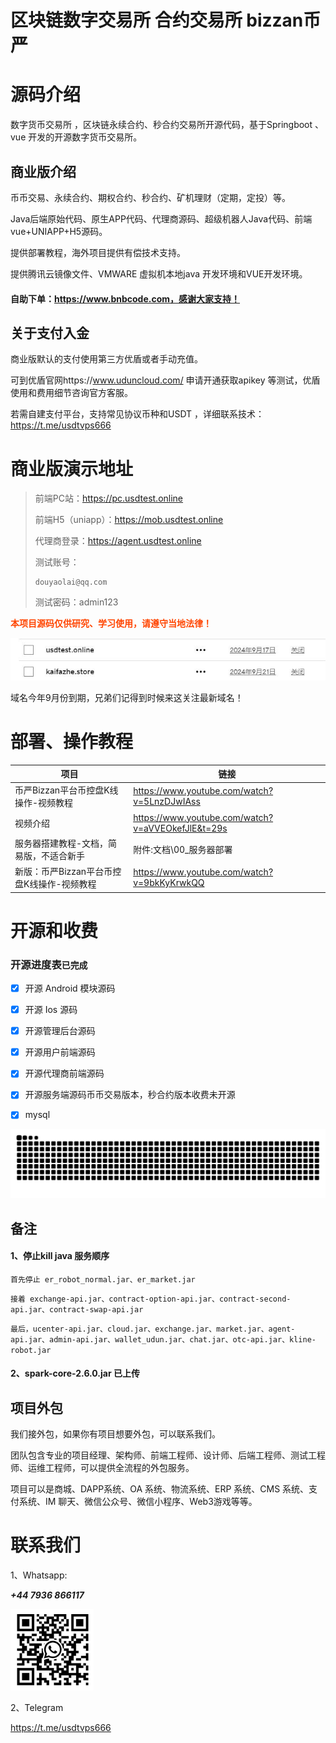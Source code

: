 # 区块链数字交易所 合约交易所 bizzan币严

# 源码介绍

数字货币交易所 ，区块链永续合约、秒合约交易所开源代码，基于Springboot 、vue 开发的开源数字货币交易所。

## 商业版介绍

币币交易、永续合约、期权合约、秒合约、矿机理财（定期，定投）等。

Java后端原始代码、原生APP代码、代理商源码、超级机器人Java代码、前端vue+UNIAPP+H5源码。

提供部署教程，海外项目提供有偿技术支持。

提供腾讯云镜像文件、VMWARE 虚拟机本地java 开发环境和VUE开发环境。

#### 自助下单：https://www.bnbcode.com，感谢大家支持！

## 关于支付入金

商业版默认的支付使用第三方优盾或者手动充值。

可到优盾官网https://www.uduncloud.com/ 申请开通获取apikey 等测试，优盾使用和费用细节咨询官方客服。

若需自建支付平台，支持常见协议币种和USDT ，详细联系技术：https://t.me/usdtvps666



# 商业版演示地址

> 前端PC站：https://pc.usdtest.online
>
> 前端H5（uniapp）：https://mob.usdtest.online
>
> 代理商登录：https://agent.usdtest.online
>
> 测试账号：
>
> ```
> douyaolai@qq.com
> ```
>
> 测试密码：admin123

**<font color=OrangeRed>本项目源码仅供研究、学习使用，请遵守当地法律！</font>**

<img src="https://raw.githubusercontent.com/bizzancoin/btc-eth-fil-contract-Exchange---ztuo/master/img/dom.jpg" />

域名今年9月份到期，兄弟们记得到时候来这关注最新域名！

# 部署、操作教程

| 项目                                    | 链接                                              |
| --------------------------------------- | ------------------------------------------------- |
| 币严Bizzan平台币控盘K线操作-视频教程    | https://www.youtube.com/watch?v=5LnzDJwIAss       |
| 视频介绍                                | https://www.youtube.com/watch?v=aVVEOkefJlE&t=29s |
| 服务器搭建教程-文档，简易版，不适合新手 | 附件:文档\00_服务器部署                           |
| 新版：币严Bizzan平台币控盘K线操作-视频教程 | https://www.youtube.com/watch?v=9bkKyKrwkQQ  |


# 开源和收费



### 开源进度表`已完成`

- [x] 开源 Android 模块源码
- [x] 开源 Ios 源码
- [x] 开源管理后台源码
- [x] 开源用户前端源码
- [x] 开源代理商前端源码
- [x] 开源服务端源码币币交易版本，秒合约版本收费未开源
- [x] mysql



![find YOU](https://raw.githubusercontent.com/BEPb/BEPb/output/github-contribution-grid-snake.svg)



## 备注

#### 1、停止kill java 服务顺序

`首先停止 er_robot_normal.jar、er_market.jar`

`接着 exchange-api.jar、contract-option-api.jar、contract-second-api.jar、contract-swap-api.jar`

`最后，ucenter-api.jar、cloud.jar、exchange.jar、market.jar、agent-api.jar、admin-api.jar、wallet_udun.jar、chat.jar、otc-api.jar、kline-robot.jar`

#### 2、spark-core-2.6.0.jar 已上传

## 项目外包

我们接外包，如果你有项目想要外包，可以联系我们。

团队包含专业的项目经理、架构师、前端工程师、设计师、后端工程师、测试工程师、运维工程师，可以提供全流程的外包服务。

项目可以是商城、DAPP系统、OA 系统、物流系统、ERP 系统、CMS 系统、支付系统、IM 聊天、微信公众号、微信小程序、Web3游戏等等。

# 联系我们

1、Whatsapp: 

***‪+44 7936 866117‬***

<img src="https://raw.githubusercontent.com/bizzancoin/btc-eth-fil-contract-Exchange---ztuo/master/img/whatsapp.png" alt="whatsapp" style="zoom: 33%;" />

2、Telegram

https://t.me/usdtvps666

